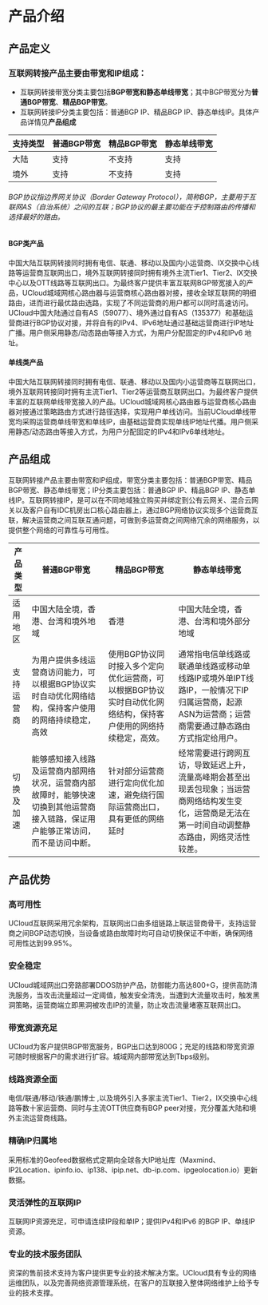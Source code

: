 # 产品介绍
## 产品定义
### 互联网转接产品主要由带宽和IP组成：
- 互联网转接带宽分类主要包括**BGP带宽和静态单线带宽**；其中BGP带宽分为**普通BGP带宽**、**精品BGP带宽**。
- 互联网转接IP分类主要包括：普通BGP IP、精品BGP IP、静态单线IP。具体产品详情见**产品组成**

| 支持类型 |  普通BGP带宽  | 精品BGP带宽 | 静态单线带宽 |
|  ----  | ----  | ----  |----  |
| 大陆  | 支持 |不支持|支持 |
| 境外  |  支持 |不支持|支持 |

###### BGP协议指边界网关协议（Border Gateway Protocol），简称BGP，主要用于互联网AS（自治系统）之间的互联；BGP协议的最主要功能在于控制路由的传播和选择最好的路由。

#### BGP类产品
中国大陆互联网转接同时拥有电信、联通、移动以及国内小运营商、IX交换中心线路等运营商互联网出口，境外互联网转接同时拥有境外主流Tier1、Tier2、IX交换中心以及OTT线路等互联网出口。为最终客户提供丰富互联网BGP带宽接入的产品，UCloud城域网核心路由器与运营商核心路由器对接，接收全球互联网的明细路由，进而进行最优路由选路，实现了不同运营商的用户都可以同时高速访问。UCloud中国大陆通过自有AS（59077）、境外通过自有AS（135377）和基础运营商进行BGP协议对接，并将自有的IPv4、IPv6地址通过基础运营商进行IP地址广播。用户侧采用静态/动态路由等接入方式，为用户分配固定的IPv4和IPv6 地址。

#### 单线类产品
中国大陆互联网转接同时拥有电信、联通、移动以及国内小运营商等互联网出口，境外互联网转接同时拥有主流Tier1、Tier2等运营商互联网出口。为最终客户提供丰富的互联网单线带宽接入的产品。UCloud城域网核心路由器与运营商核心路由器对接通过策略路由方式进行路径选择，实现用户单线访问。当前UCloud单线带宽均采购运营商单线带宽和单线IP，由基础运营商实现单线IP地址代播。用户侧采用静态/动态路由等接入方式，为用户分配固定的IPv4和IPv6单线地址。

## 产品组成
互联网转接产品主要由带宽和IP组成，带宽分类主要包括：普通BGP带宽、精品BGP带宽、静态单线带宽；IP分类主要包括：普通BGP IP、精品BGP IP、静态单线IP。互联网转接IP，是可以在不同地域独立购买并绑定到公有云网关、混合云网关以及客户自有IDC机房出口核心路由器上，通过BGP网络协议实现多个运营商互联，解决运营商之间互联互通问题，可做到多运营商之间网络冗余的网络服务，以提供整个网络的可靠性与可用性。

| 产品类型 |  普通BGP带宽  | 精品BGP带宽 | 静态单线带宽 |
|  ----  | ----  | ----  |----  |
| 适用地区 | 中国大陆全境，香港、台湾和境外地域 |香港|中国大陆全境，香港、台湾和境外部分地域 |
| 支持运营商 | 为用户提供多线运营商访问能力，可以根据BGP协议实时自动优化网络结构，保持客户使用的网络持续稳定，高效 |使用BGP协议同时接入多个定向优化运营商，可以根据BGP协议实时自动优化网络结构，保持客户使用的网络持续稳定，高效。|通常指电信单线路或联通单线路或移动单线路IP或境外单IPT线路IP，一般情况下IP归属运营商，起源ASN为运营商；运营商需要通过静态路由方式指定给用户。 |
| 切换及加速 | 能够感知接入线路及运营商内部网络状况，运营商内部故障时，能够快速切换到其他运营商接入链路，保证用户能够正常访问，而不是访问中断。 |针对部分运营商进行定向优化加速，避免绕行国际运营商出口，具有更低的网络延时|经常需要进行跨网互访，导致延迟上升，流量高峰期会甚至出现丢包现象；当运营商网络结构发生变化，运营商是无法在第一时间自动调整静态路由，网络灵活性较差。 |

## 产品优势
### 高可用性
UCloud互联网采用冗余架构，互联网出口由多组链路上联运营商骨干，支持运营商之间BGP动态切换，当设备或路由故障时均可自动切换保证不中断，确保网络可用性达到99.95%。
### 安全稳定
UCloud城域网出口旁路部署DDOS防护产品，防御能力高达800+G，提供高防清洗服务，当攻击流量超过一定阈值，触发安全清洗，当遭到大流量攻击时，触发黑洞策略，运营商端立即黑洞被攻击IP的流量，防止攻击流量堵塞互联网出口。
### 带宽资源充足
UCloud为客户提供BGP带宽服务，BGP出口达到800G；充足的线路和带宽资源可随时根据客户的需求进行扩容。城域网内部带宽达到Tbps级别。
### 线路资源全面
电信/联通/移动/铁通/鹏博士 ,以及境外引入多家主流Tier1、Tier2，IX交换中心线路等数十家运营商、同时与主流OTT供应商有BGP peer对接，充分覆盖大陆和境外主流运营商线路。
### 精确IP归属地
采用标准的Geofeed数据格式定期向全球各大IP地址库（Maxmind、IP2Location、ipinfo.io、ip138、ipip.net、db-ip.com、ipgeolocation.io）更新数据。
### 灵活弹性的互联网IP
互联网IP资源充足，可申请连续IP段和单IP；提供IPv4和IPv6 的BGP IP、单线IP资源。
### 专业的技术服务团队
资深的售前技术支持为客户提供更专业的技术解决方案。UCloud具有专业的网络运维团队，以及完善网络资源管理系统，在客户的互联接入整体网络维护上给予专业的技术支撑。

